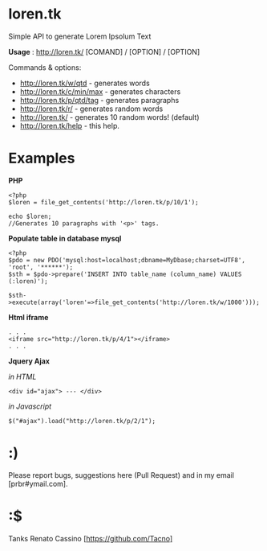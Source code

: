 loren.tk
========

Simple API to generate Lorem Ipsolum Text

**Usage** : http://loren.tk/ [COMAND] / [OPTION] / [OPTION]

Commands & options:
 
- http://loren.tk/w/qtd       - generates words
- http://loren.tk/c/min/max   - generates characters
- http://loren.tk/p/qtd/tag   - generates paragraphs
- http://loren.tk/r/          - generates random words
- http://loren.tk/            - generates 10 random words! (default)
- http://loren.tk/help        - this help. 


Examples
========

**PHP**

    <?php
    $loren = file_get_contents('http://loren.tk/p/10/1');
    
    echo $loren;
    //Generates 10 paragraphs with '<p>' tags.
 
    
**Populate table in database mysql**
    
    <?php
    $pdo = new PDO('mysql:host=localhost;dbname=MyDbase;charset=UTF8', 'root', '******');
    $sth = $pdo->prepare('INSERT INTO table_name (column_name) VALUES (:loren)');
    
    $sth->execute(array('loren'=>file_get_contents('http://loren.tk/w/1000')));
    
    
**Html iframe**

    . . .
    <iframe src="http://loren.tk/p/4/1"></iframe>
    . . .

**Jquery Ajax**

*in HTML*

    <div id="ajax"> --- </div>
    
*in Javascript*

    $("#ajax").load("http://loren.tk/p/2/1");



:)
===

Please report bugs, suggestions here (Pull Request) and in my email [prbr#ymail.com].


:$
===

Tanks Renato Cassino [https://github.com/Tacno]

